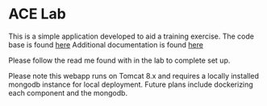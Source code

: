 # ACE Lab

This is a simple application developed to aid a training exercise. The code base is found [here](./lab/)
Additional documentation is found [here](./lab-documents/)

Please follow the read me found with in the lab to complete set up.

Please note this webapp runs on Tomcat 8.x and requires a locally installed mongodb instance for local deployment. Future plans include dockerizing each component and the mongodb.
